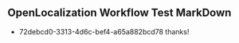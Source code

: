 ## OpenLocalization Workflow Test MarkDown
* 72debcd0-3313-4d6c-bef4-a65a882bcd78 thanks!

<!--HONumber=Sep16_HO1-->


